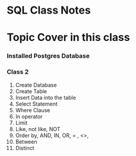 # SQL Class Notes

# Topic Cover in this class

### Installed Postgres Database

### Class 2 
1. Create Database
2. Create Table
3. Insert Data into the table
4. Select Statement
5. Where Clause
6. In operator
7. Limit
8. Like, not like, NOT
9. Order by, AND, IN, OR, = , <>,
10. Between
11. Distinct

   
